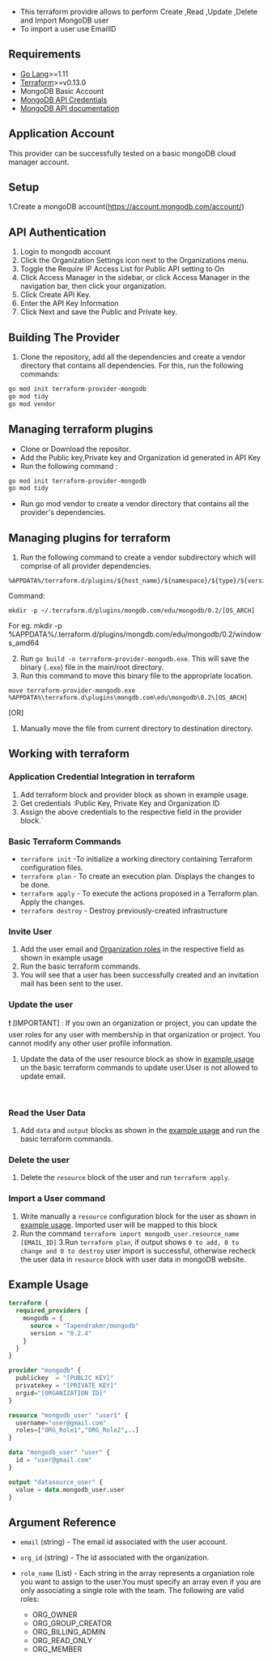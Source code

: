 
- This terraform providre allows to perform Create ,Read ,Update ,Delete and Import MongoDB user
- To import a user use EmailID

## Requirements

- [Go Lang](https://golang.org/doc/install)>=1.11 <br>
- [Terraform](https://www.terraform.io/downloads.html)>=v0.13.0 <br/>
- MongoDB Basic Account
- [MongoDB API Credentials](https://docs.atlas.mongodb.com/configure-api-access/)
- [MongoDB API documentation](https://docs.cloudmanager.mongodb.com/reference/api/users/)

## Application Account
This provider can be successfully tested on a basic mongoDB cloud manager account.

## Setup 
1.Create a mongoDB account(https://account.mongodb.com/account/)

## API Authentication
1. Login  to mongodb account
2. Click the Organization Settings icon next to the Organizations menu.
3. Toggle the Require IP Access List for Public API setting to On
4. Click Access Manager in the sidebar, or click Access Manager in the navigation bar, then click your organization.
5. Click Create API Key.
6. Enter the API Key Information
7. Click Next and save the Public and Private key.


## Building The Provider
1. Clone the repository, add all the dependencies and create a vendor directory that contains all dependencies. For this, run the following commands:
```bash
go mod init terraform-provider-mongodb
go mod tidy
go mod vendor
```
## Managing terraform plugins

- Clone or Download the repositor. <br>
- Add the Public key,Private key and Organization id generated in API Key
- Run the following command :

```bash
go mod init terraform-provider-mongodb
go mod tidy
```

- Run go mod vendor to create a vendor directory that contains all the provider's dependencies.

## Managing plugins for terraform
1. Run the following command to create a vendor subdirectory which will comprise of all provider dependencies. 
```
%APPDATA%/terraform.d/plugins/${host_name}/${namespace}/${type}/${version}/${target}
```
Command:
```
mkdir -p ~/.terraform.d/plugins/mongdb.com/edu/mongodb/0.2/[OS_ARCH]
```
For eg. mkdir -p %APPDATA%/.terraform.d/plugins/mongdb.com/edu/mongodb/0.2/windows_amd64

2. Run `go build -o terraform-provider-mongodb.exe`. This will save the binary (`.exe`) file in the main/root directory. <br>
3. Run this command to move this binary file to the appropriate location.

```
move terraform-provider-mongodb.exe %APPDATA%\terraform.d\plugins\mongdb.com\edu\mongodb\0.2\[OS_ARCH]
```
[OR]
1. Manually move the file from current directory to destination directory.<br>

## Working with terraform
### Application Credential Integration in terraform
1. Add terraform block and provider block as shown in example usage.  
2. Get credentials :Public Key, Private Key and Organization ID  
3. Assign the above credentials to the respective field in the provider block.` <br>

### Basic Terraform Commands

- `terraform init` -To initialize a working directory containing Terraform configuration files.
- `terraform plan` - To create an execution plan. Displays the changes to be done.
- `terraform apply` - To execute the actions proposed in a Terraform plan. Apply the changes.
- `terraform destroy` - Destroy previously-created
  infrastructure

### Invite User

1.  Add the user email and [Organization roles](https://docs.atlas.mongodb.com/reference/api/user-update/) in the respective field as shown in  example usage
2. Run the basic terraform commands.
3.  You will see that a user has been successfully created and an invitation mail has been sent to the user.

### Update the user

:heavy_exclamation_mark: [IMPORTANT] : If you own an organization or project, you can update the user roles for any user with membership in that organization or project. You cannot modify any other user profile information.

1. Update the data of the user resource block as show in [example usage](#example-usage) un the basic terraform commands to update user.User is not allowed to update email.
<br>

### Read the User Data

1. Add `data` and `output` blocks as shown in the [example usage](#example-usage) and run the basic terraform commands.

### Delete the user


1. Delete the `resource` block of the user and run `terraform apply`.

### Import a User command

1.  Write manually a `resource` configuration block for the user as shown in [example usage](#example-usage). Imported user will be mapped to this block
2. Run the command `terraform import mongodb_user.resource_name [EMAIL_ID]`
3.Run `terraform plan`, if output shows `0 to add, 0 to change and 0 to destroy` user import is successful, otherwise recheck the user data in `resource` block with user data in mongoDB website.

## Example Usage <a id="example-usage"></a>

```terraform
terraform {
  required_providers {
    mongodb = {
      source = "Tapendrakmr/mongodb"
      version = "0.2.4"
    }
  }
}

provider "mongodb" {
  publickey  = "[PUBLIC KEY]"
  privatekey = "[PRIVATE KEY]"
  orgid="[ORGANIZATION ID]"
}

resource "mongodb_user" "user1" {
  username="user@gmail.com"
  roles=["ORG_Role1","ORG_Role2",..]
}

data "mongodb_user" "user" {
  id = "user@gmail.com"
}

output "datasource_user" {
  value = data.mongodb_user.user
}
```

## Argument Reference

- `email` (string) - The email id associated with the user account.
- `org_id` (string) - The id associated with the organization.
- `role_name` (List) - Each string in the array represents a organiation role you want to assign to the user.You must specify an array even if you are only associating a single role with the team. The following are valid roles:
 
  - ORG_OWNER
  - ORG_GROUP_CREATOR
  - ORG_BILLING_ADMIN
  - ORG_READ_ONLY
  - ORG_MEMBER



